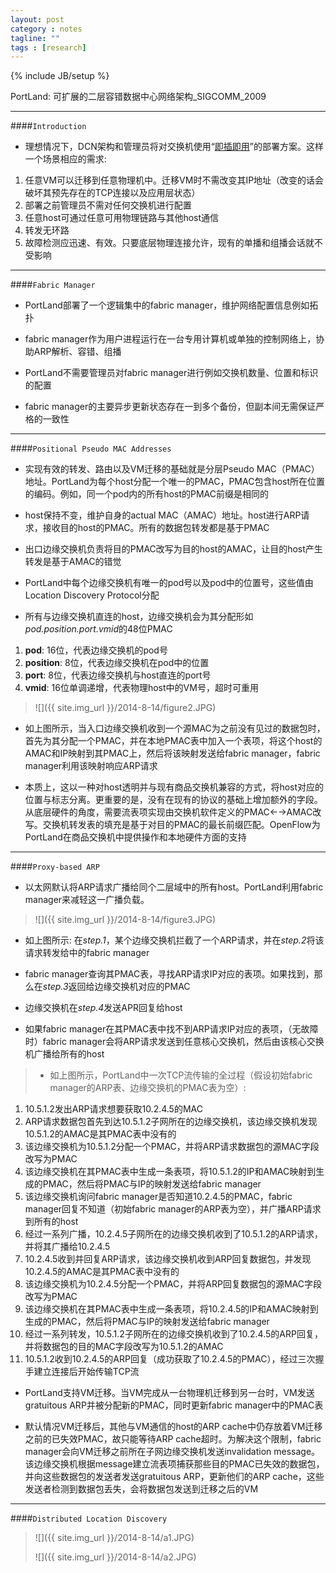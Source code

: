 ```yaml
---
layout: post
category : notes
tagline: ""
tags : [research]
---
```


{% include JB/setup %}

PortLand: 可扩展的二层容错数据中心网络架构_SIGCOMM_2009

*****

####`Introduction`

* 理想情况下，DCN架构和管理员将对交换机使用“[即插即用][1]”的部署方案。这样一个场景相应的需求: 

1. 任意VM可以迁移到任意物理机中。迁移VM时不需改变其IP地址（改变的话会破坏其预先存在的TCP连接以及应用层状态）
2. 部署之前管理员不需对任何交换机进行配置
3. 任意host可通过任意可用物理链路与其他host通信
4. 转发无环路
5. 故障检测应迅速、有效。只要底层物理连接允许，现有的单播和组播会话就不受影响

******

####`Fabric Manager`

* PortLand部署了一个逻辑集中的fabric manager，维护网络配置信息例如拓扑

* fabric manager作为用户进程运行在一台专用计算机或单独的控制网络上，协助ARP解析、容错、组播

* PortLand不需要管理员对fabric manager进行例如交换机数量、位置和标识的配置

* fabric manager的主要异步更新状态存在一到多个备份，但副本间无需保证严格的一致性

*****

####`Positional Pseudo MAC Addresses`

* 实现有效的转发、路由以及VM迁移的基础就是分层Pseudo MAC（PMAC）地址。PortLand为每个host分配一个唯一的PMAC，PMAC包含host所在位置的编码。例如，同一个pod内的所有host的PMAC前缀是相同的

* host保持不变，维护自身的actual MAC（AMAC）地址。host进行ARP请求，接收目的host的PMAC。所有的数据包转发都是基于PMAC

* 出口边缘交换机负责将目的PMAC改写为目的host的AMAC，让目的host产生转发是基于AMAC的错觉

* PortLand中每个边缘交换机有唯一的pod号以及pod中的位置号，这些值由Location Discovery Protocol分配

* 所有与边缘交换机直连的host，边缘交换机会为其分配形如*pod.position.port.vmid*的48位PMAC

1. **pod**: 16位，代表边缘交换机的pod号
2. **position**: 8位，代表边缘交换机在pod中的位置
3. **port**: 8位，代表边缘交换机与host直连的port号
4. **vmid**: 16位单调递增，代表物理host中的VM号，超时可重用

>
>![]({{ site.img_url }}/2014-8-14/figure2.JPG)
>

* 如上图所示，当入口边缘交换机收到一个源MAC为之前没有见过的数据包时，首先为其分配一个PMAC，并在本地PMAC表中加入一个表项，将这个host的AMAC和IP映射到其PMAC上，然后将该映射发送给fabric manager，fabric manager利用该映射响应ARP请求

* 本质上，这以一种对host透明并与现有商品交换机兼容的方式，将host对应的位置与标志分离。更重要的是，没有在现有的协议的基础上增加额外的字段。从底层硬件的角度，需要流表项实现由交换机软件定义的PMAC←→AMAC改写。交换机转发表的填充是基于对目的PMAC的最长前缀匹配。OpenFlow为PortLand在商品交换机中提供操作和本地硬件方面的支持

*****

####`Proxy-based ARP`

* 以太网默认将ARP请求广播给同个二层域中的所有host。PortLand利用fabric manager来减轻这一广播负载。

>
>![]({{ site.img_url }}/2014-8-14/figure3.JPG)
>

* 如上图所示: 在*step.1*，某个边缘交换机拦截了一个ARP请求，并在*step.2*将该请求转发给中的fabric manager

* fabric manager查询其PMAC表，寻找ARP请求IP对应的表项。如果找到，那么在*step.3*返回给边缘交换机对应的PMAC

* 边缘交换机在*step.4*发送APR回复给host

* 如果fabric manager在其PMAC表中找不到ARP请求IP对应的表项，（无故障时）fabric manager会将ARP请求发送到任意核心交换机，然后由该核心交换机广播给所有的host

>
>* 如上图所示，PortLand中一次TCP流传输的全过程（假设初始fabric manager的ARP表、边缘交换机的PMAC表为空）:
>
1. 10.5.1.2发出ARP请求想要获取10.2.4.5的MAC
2. ARP请求数据包首先到达10.5.1.2子网所在的边缘交换机，该边缘交换机发现10.5.1.2的AMAC是其PMAC表中没有的
3. 该边缘交换机为10.5.1.2分配一个PMAC，并将ARP请求数据包的源MAC字段改写为PMAC
4. 该边缘交换机在其PMAC表中生成一条表项，将10.5.1.2的IP和AMAC映射到生成的PMAC，然后将PMAC与IP的映射发送给fabric manager
5. 该边缘交换机询问fabric manager是否知道10.2.4.5的PMAC，fabric manager回复不知道（初始fabric manager的ARP表为空），并广播ARP请求到所有的host
6. 经过一系列广播，10.2.4.5子网所在的边缘交换机收到了10.5.1.2的ARP请求，并将其广播给10.2.4.5
7. 10.2.4.5收到并回复ARP请求，该边缘交换机收到ARP回复数据包，并发现10.2.4.5的AMAC是其PMAC表中没有的
8. 该边缘交换机为10.2.4.5分配一个PMAC，并将ARP回复数据包的源MAC字段改写为PMAC
9. 该边缘交换机在其PMAC表中生成一条表项，将10.2.4.5的IP和AMAC映射到生成的PMAC，然后将PMAC与IP的映射发送给fabric manager
10. 经过一系列转发，10.5.1.2子网所在的边缘交换机收到了10.2.4.5的ARP回复，并将数据包的目的MAC字段改写为10.5.1.2的AMAC
11. 10.5.1.2收到10.2.4.5的ARP回复（成功获取了10.2.4.5的PMAC），经过三次握手建立连接后开始传输TCP流
>

* PortLand支持VM迁移。当VM完成从一台物理机迁移到另一台时，VM发送gratuitous ARP并被分配新的PMAC，同时更新fabric manager中的PMAC表

* 默认情况VM迁移后，其他与VM通信的host的ARP cache中仍存放着VM迁移之前的已失效PMAC，故只能等待ARP cache超时。为解决这个限制，fabric manager会向VM迁移之前所在子网边缘交换机发送invalidation message。该边缘交换机根据message建立流表项捕获那些目的PMAC已失效的数据包，并向这些数据包的发送者发送gratuitous ARP，更新他们的ARP cache，这些发送者检测到数据包丢失，会将数据包发送到迁移之后的VM

*****

####`Distributed Location Discovery`

>
>![]({{ site.img_url }}/2014-8-14/a1.JPG)
>
>![]({{ site.img_url }}/2014-8-14/a2.JPG)
>




[1]: http://en.wikipedia.org/wiki/Plug_and_play    "plug and play"